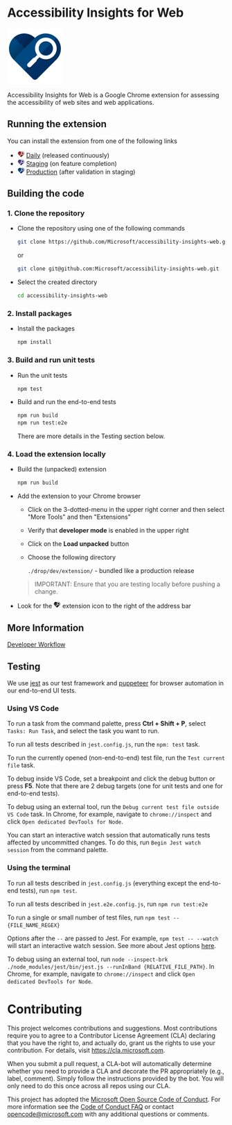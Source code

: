 <!--
Copyright (c) Microsoft Corporation. All rights reserved.
Licensed under the MIT License.
-->
# Accessibility Insights for Web

![Product Logo](./src/icons/brand/blue/brand-blue-128px.png)

Accessibility Insights for Web is a Google Chrome extension for assessing the accessibility of web sites and web applications.
## Running the extension
You can install the extension from one of the following links
- ![Daily Logo](./src/icons/brand/red/brand-red-16px.png) [Daily](https://chrome.google.com/webstore/detail/hbcplehnakffdldhldncjlnbpfgogbem) (released continuously)
- ![Staging Logo](./src/icons/brand/violet/brand-violet-16px.png) [Staging](https://chrome.google.com/webstore/detail/nnmjfbmebeckhpejobgjjjnchlljiagp) (on feature completion)
- ![Production Logo](./src/icons/brand/blue/brand-blue-16px.png) [Production](https://chrome.google.com/webstore/detail/pbjjkligggfmakdaogkfomddhfmpjeni) (after validation in staging)
## Building the code
### 1. Clone the repository
- Clone the repository using one of the following commands
  ``` bash
  git clone https://github.com/Microsoft/accessibility-insights-web.git
  ```
  or
  ``` bash
  git clone git@github.com:Microsoft/accessibility-insights-web.git
  ```
- Select the created directory
  ``` bash
  cd accessibility-insights-web
  ```
### 2. Install packages
- Install the packages
  ``` bash
  npm install
  ```
### 3. Build and run unit tests
- Run the unit tests
  ``` bash
  npm test
  ```
- Build and run the end-to-end tests
  ``` bash
  npm run build
  npm run test:e2e
  ```
  There are more details in the Testing section below.
### 4. Load the extension locally
- Build the (unpacked) extension
  ``` bash
  npm run build
  ```
- Add the extension to your Chrome browser
  - Click on the 3-dotted-menu in the upper right corner and then select "More Tools" and then "Extensions"
  - Verify that **developer mode** is enabled in the upper right
  - Click on the **Load unpacked** button
  - Choose the following directory

    `./drop/dev/extension/` - bundled like a production release

  > IMPORTANT: Ensure that you are testing locally before pushing a change.

- Look for the ![Dev Logo](./src/icons/brand/gray/brand-gray-16px.png) extension icon to the right of the address bar
## More Information

  [Developer Workflow](./docs/workflow.md)

## Testing
We use [jest](https://github.com/facebook/jest) as our test framework and [puppeteer](https://github.com/GoogleChrome/puppeteer) for browser automation in our end-to-end UI tests.

### Using VS Code
To run a task from the command palette, press **Ctrl + Shift + P**, select `Tasks: Run Task`, and select the task you want to run.

To run all tests described in `jest.config.js`, run the `npm: test` task.

To run the currently opened (non-end-to-end) test file, run the `Test current file` task.

To debug inside VS Code, set a breakpoint and click the debug button or press **F5**. Note that there are 2 debug targets (one for unit tests and one for end-to-end tests).

To debug using an external tool, run the `Debug current test file outside VS Code` task. In Chrome, for example, navigate to `chrome://inspect` and click `Open dedicated DevTools for Node`.

You can start an interactive watch session that automatically runs tests affected by uncommitted changes. To do this, run `Begin Jest watch session` from the command palette.

### Using the terminal

To run all tests described in `jest.config.js` (everything except the end-to-end tests), run `npm test`.

To run all tests described in `jest.e2e.config.js`, run `npm run test:e2e`

To run a single or small number of test files, run `npm test -- {FILE_NAME_REGEX}`

Options after the `--` are passed to Jest. For example, `npm test -- --watch` will start an interactive watch session. See more about Jest options [here](https://jestjs.io/docs/en/cli.html).

To debug using an external tool, run `node --inspect-brk ./node_modules/jest/bin/jest.js --runInBand {RELATIVE_FILE_PATH}`. In Chrome, for example, navigate to `chrome://inspect` and click `Open dedicated DevTools for Node`.

# Contributing

This project welcomes contributions and suggestions.  Most contributions require you to agree to a
Contributor License Agreement (CLA) declaring that you have the right to, and actually do, grant us
the rights to use your contribution. For details, visit https://cla.microsoft.com.

When you submit a pull request, a CLA-bot will automatically determine whether you need to provide
a CLA and decorate the PR appropriately (e.g., label, comment). Simply follow the instructions
provided by the bot. You will only need to do this once across all repos using our CLA.

This project has adopted the [Microsoft Open Source Code of Conduct](https://opensource.microsoft.com/codeofconduct/).
For more information see the [Code of Conduct FAQ](https://opensource.microsoft.com/codeofconduct/faq/) or
contact [opencode@microsoft.com](mailto:opencode@microsoft.com) with any additional questions or comments.
